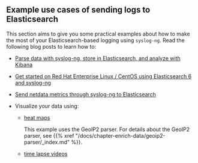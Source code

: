 ---
---
<!-- DISCLAIMER: This file is based on the syslog-ng Open Source Edition documentation https://github.com/balabit/syslog-ng-ose-guides/commit/2f4a52ee61d1ea9ad27cb4f3168b95408fddfdf2 and is used under the terms of The syslog-ng Open Source Edition Documentation License. The file has been modified by Axoflow. -->

## Example use cases of sending logs to Elasticsearch

This section aims to give you some practical examples about how to make the most of your Elasticsearch-based logging using `syslog-ng`. Read the following blog posts to learn how to:

  - [Parse data with syslog-ng, store in Elasticsearch, and analyze with Kibana](https://syslog-ng.com/blog/how-to-parse-data-with-syslog-ng-store-in-elasticsearch-and-analyze-with-kibana/)

  - [Get started on Red Hat Enterprise Linux / CentOS using Elasticsearch 6 and syslog-ng](https://syslog-ng.com/blog/syslog-ng-and-elasticsearch-6-getting-started-on-rhelcentos/)

  - [Send netdata metrics through syslog-ng to Elasticsearch](https://syslog-ng.com/blog/sending-netdata-metrics-syslog-ng-elasticsearch/)

  - Visualize your data using:
    
      - [heat maps](https://syslog-ng.com/blog/creating-heat-maps-using-new-syslog-ng-geoip2-parser/)
        
        This example uses the GeoIP2 parser. For details about the GeoIP2 parser, see {{% xref "/docs/chapter-enrich-data/geoip2-parser/_index.md" %}}.
    
      - [time lapse videos](https://syslog-ng.com/blog/creating-time-lapse-videos-log-messages-using-openshot/)

